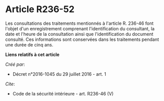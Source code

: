 # Article R236-52

Les consultations des traitements mentionnés à l'article R. 236-46 font l'objet d'un enregistrement comprenant
l'identification du consultant, la date et l'heure de la consultation ainsi que l'identification du document consulté. Ces
informations sont conservées dans les traitements pendant une durée de cinq ans.

**Liens relatifs à cet article**

_Créé par_:

  - Décret n°2016-1045 du 29 juillet 2016 - art. 1

_Cite_:

  - Code de la sécurité intérieure - art. R236-46 (V)
